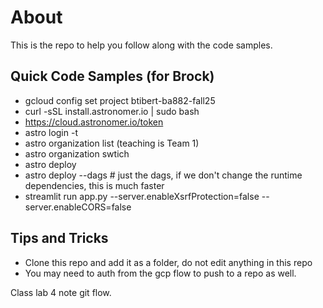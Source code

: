 # About

This is the repo to help you follow along with the code samples.  

## Quick Code Samples (for Brock)

- gcloud config set project btibert-ba882-fall25
- curl -sSL install.astronomer.io | sudo bash
- https://cloud.astronomer.io/token
- astro login -t <token from above>
- astro organization list (teaching is Team 1)
- astro organization swtich <id>
- astro deploy
- astro deploy --dags         # just the dags, if we don't change the runtime dependencies, this is much faster
- streamlit run app.py --server.enableXsrfProtection=false --server.enableCORS=false


## Tips and Tricks

- Clone this repo and add it as a folder, do not edit anything in this repo
- You may need to auth from the gcp flow to push to a repo as well. 

Class lab 4 note git flow.
